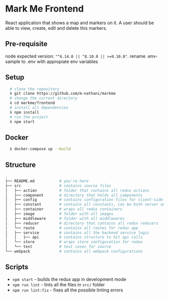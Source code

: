 # Mark Me Frontend
React application that shows a map and markers on it. A user should be able to view, create, edit and delete this markers.

## Pre-requisite
  node expected version: `"^6.14.0 || ^8.10.0 || >=9.10.0"`.
  rename .env-sample to .env with appropiate env variables

## Setup
```bash
  # clone the repository
  λ git clone https://github.com/m-nathani/markme
  # change the current directory
  λ cd markme/frontend
  # install all dependencies
  λ npm install
  # run the project
  λ npm start
```

## Docker
```bash
  λ docker-compose up --build
```

## Structure
```bash
.
├── README.md           # you're here
├── src                 # contains source files
│   ├── action          # folder that contains all redux actions
│   ├── component       # directory that holds all components
│   ├── config          # contains configuration files for client-side
│   ├── constant        # contains all constants, can be both server and client side
│   ├── container       # wraps all redux containers
│   ├── image           # folder with all images
│   ├── middleware      # folder with all middlewares
│   ├── reducer         # directory that contains all redux reducers
│   └── route           # contains all routes for redux app
│   ├── service         # contains all the backend service logic
│   │   ├── api         # contains structure to hit api calls
│   └── store           # wraps store configuration for redux
│   └── test            # test cases for source 
└── webpack             # contains all webpack configurations
```

## Scripts

- `npm start` - builds the redux app in development mode
- `npm run lint` - lints all the files in `src/` folder
- `npm run lint:fix` - fixes all the possible linting errors